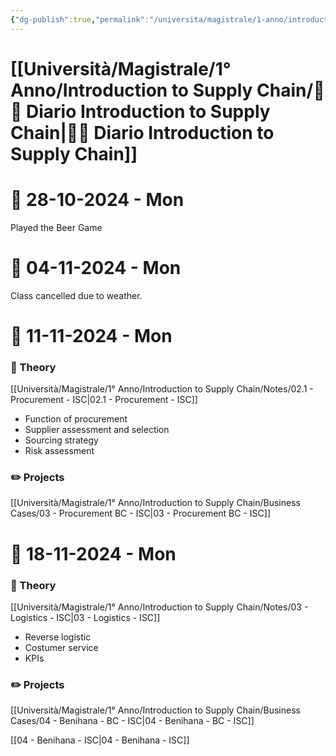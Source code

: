 ```yaml
---
{"dg-publish":true,"permalink":"/universita/magistrale/1-anno/introduction-to-supply-chain/diario-introduction-to-supply-chain/","tags":["UNI"]}
---
```


# [[Università/Magistrale/1° Anno/Introduction to Supply Chain/🚚📔 Diario Introduction to Supply Chain\|🚚📔 Diario Introduction to Supply Chain]]


# 📆  28-10-2024 - Mon

Played the Beer Game


# 📆  04-11-2024 - Mon

Class cancelled due to weather.


# 📆  11-11-2024 - Mon

### 📝 Theory

[[Università/Magistrale/1° Anno/Introduction to Supply Chain/Notes/02.1 - Procurement - ISC\|02.1 - Procurement - ISC]]
- Function of procurement
- Supplier assessment and selection
- Sourcing strategy
- Risk assessment

### ✏️ Projects

[[Università/Magistrale/1° Anno/Introduction to Supply Chain/Business Cases/03 - Procurement BC - ISC\|03 - Procurement BC - ISC]]


# 📆  18-11-2024 - Mon

### 📝 Theory

[[Università/Magistrale/1° Anno/Introduction to Supply Chain/Notes/03 - Logistics - ISC\|03 - Logistics - ISC]]
- Reverse logistic
- Costumer service
- KPIs

### ✏️ Projects

[[Università/Magistrale/1° Anno/Introduction to Supply Chain/Business Cases/04 - Benihana - BC - ISC\|04 - Benihana - BC - ISC]]

[[04 - Benihana - ISC\|04 - Benihana - ISC]]

